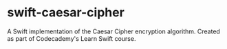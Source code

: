 # swift-caesar-cipher
A Swift implementation of the Caesar Cipher encryption algorithm. Created as part of Codecademy's Learn Swift course.
